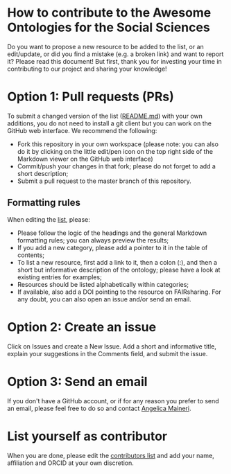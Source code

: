 # How to contribute to the Awesome Ontologies for the Social Sciences
Do you want to propose a new resource to be added to the list, or an edit/update, or did you find a mistake (e.g. a broken link) and want to report it? Please read this document! But first, thank you for investing your time in contributing to our project and sharing your knowledge!

# Option 1: Pull requests (PRs)
To submit a changed version of the list ([README.md](./README.md)) with your own additions, you do not need to install a git client but you can work on the GitHub web interface. We recommend the following:
- Fork this repository in your own workspace (please note: you can also do it by clicking on the little edit/pen icon on the top right side of the Markdown viewer on the GitHub web interface)
- Commit/push your changes in that fork; please do not forget to add a short description;
- Submit a pull request to the master branch of this repository.

## Formatting rules
When editing the [list](./README.md), please:
- Please follow the logic of the headings and the general Markdown formatting rules; you can always preview the results;
- If you add a new category, please add a pointer to it in the table of contents; 
- To list a new resource, first add a link to it, then a colon (:), and then a short but informative description of the ontology; please have a look at existing entries for examples;
- Resources should be listed alphabetically within categories;
- If available, also add a DOI pointing to the resource on FAIRsharing.
For any doubt, you can also open an issue and/or send an email. 

# Option 2: Create an issue
Click on Issues and create a New Issue. Add a short and informative title, explain your suggestions in the Comments field, and submit the issue. 


# Option 3: Send an email
If you don't have a GitHub account, or if for any reason you prefer to send an email, please feel free to do so and contact [Angelica Maineri](mailto:angelica@odissei-data.nl).

# List yourself as contributor
When you are done, please edit the [contributors list](./CONTRIBUTORS.md) and add your name, affiliation and ORCID at your own discretion.
